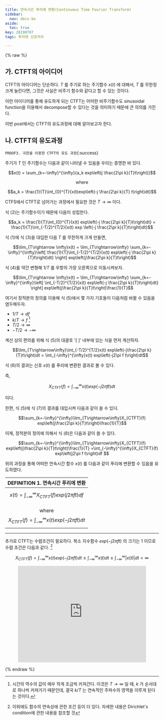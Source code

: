 ```yaml
---
title: 연속시간 푸리에 변환(Continuous Time Fourier Transform)
sidebar:
  nav: docs-ko
aside:
  toc: true
key: 20190707
tags: 푸리에 신호처리

---
```

{% raw %}

## 가. CTFT의 아이디어

CTFT의 아이디어는 단순하다. $T$ 를 주기로 하는 주기함수 $x(t)$ 에 대해서, $T$ 를 무한정 크게 늘린다면, 그것은 사실은 비주기 함수와 같다고 할 수 있는 것이다.

이런 아이디어를 통해 유도하게 되는 CTFT는 어떠한 비주기함수도 sinusoidal function을 이용해서 decompose할 수 있다는 것을 의미하기 때문에 큰 의의를 가진다.

이번 post에서는 CTFT의 유도과정에 대해 알아보고자 한다.

## 나. CTFT의 유도과정

`PROOF3. 극한을 이용한 CTFT의 유도 과정`{:success}

주기가 $T$ 인 주기함수는 다음과 같이 나타낼 수 있음을 우리는 증명한 바 있다.

$$x(t) = \sum_{k=-\infty}^{\infty}{a_k exp\left(j \frac{2\pi k}{T}t\right)}$$

<center>
where
</center>

$$a_k = \frac{1}{T}\int_{0}^{T}{x(t)exp\left(-j \frac{2\pi k}{T} t\right)dt}$$

CTFS에서 CTFT로 넘어가는 과정에서 필요한 것은 $T\rightarrow\infty$ 이다.

식 (2)는 주기함수이기 때문에 다음이 성립한다.

$$a_k = \frac{1}{T}\int_{0}^{T}{x(t) exp\left(-j \frac{2\pi k}{T}t\right)dt} = \frac{1}{T}\int_{-T/2}^{T/2}{x(t) exp \left(-j \frac{2\pi k}{T}t\right)dt}$$

식 (1)에 식 (3)을 대입한 다음 $T$ 를 무한하게 크게 만들면,

$$\lim_{T\rightarrow \infty}x(t)
= \lim_{T\rightarrow\infty} \sum_{k=-\infty}^{\infty}\left[
\frac{1}{T}\int_{-T/2}^{T/2}{x(t) exp\left(-j \frac{2\pi k}{T}t\right)dt}
\right]
exp\left(j\frac{2\pi k}{T}t\right)$$

식 (4)를 약간 변형해 $1/T$ 를 우항의 가장 오른쪽으로 이동시켜보자.

$$\lim_{T\rightarrow \infty}x(t)
= \lim_{T\rightarrow\infty} \sum_{k=-\infty}^{\infty}\left[
\int_{-T/2}^{T/2}{x(t) exp\left(-j \frac{2\pi k}{T}t\right)dt}
\right]
exp\left(j\frac{2\pi k}{T}t\right)\frac{1}{T}$$

여기서 정적분의 정의를 이용해 식 (5)에서 몇 가지 기호들이 다음처럼 바뀔 수 있음을 염두해두자.


* $1/T \rightarrow df$
* $k/T \rightarrow f$ [^1]
* $T/2 \rightarrow \infty$
* $-T/2 \rightarrow -\infty$

계산 상의 편의를 위해 식 (5)의 대괄호 '[ ]' 내부에 있는 식을 먼저 계산하자.

$$\lim_{T\rightarrow\infty}\int_{-T/2}^{T/2}x(t) exp\left(-j\frac{2\pi k}{T}t\right)dt = \int_{-\infty}^{\infty}x(t) exp\left(-j2\pi f t\right)dt$$

식 (6)의 결과는 신호 $x(t)$ 를 푸리에 변환한 결과로 볼 수 있다.

즉,

$$X_{CTFT}(f) = \int_{-\infty}^{\infty}x(t) exp\left(-j2\pi ft \right)dt$$

이다.

한편, 식 (5)에 식 (7)의 결과를 대입시켜 다음과 같이 쓸 수 있다.

$$\sum_{k=-\infty}^{\infty}\lim_{T\rightarrow\infty}X_{CTFT}(f) exp\left(j\frac{2\pi k}{T}t\right)\frac{1}{T}$$


이제, 정적분의 정의에 의해서 식 (8)은 다음과 같이 쓸 수 있다.


$$\sum_{k=-\infty}^{\infty}\lim_{T\rightarrow\infty}X_{CTFT}(f) exp\left(j\frac{2\pi k}{T}t\right)\frac{1}{T}
=\int_{-\infty}^{\infty}X_{CTFT}(f) exp\left(j2\pi f t\right)df
$$

위의 과정을 통해 어떠한 연속시간 함수 $x(t)$ 를 다음과 같이 푸리에 변환할 수 있음을 유도하였다.


| DEFINITION 1. 연속시간 푸리에 변환 |
| --------- |
| <center>$$x(t) = \int_{-\infty}^{\infty}X_{CTFT}(f) exp\left(j2\pi f t\right)df$$<br>where<br>$$X_{CTFT}(f) = \int_{-\infty}^{\infty}x(t) exp\left(-j2\pi ft\right)dt$$</center>|

---

 추가로 CTFT는 수렴조건이 필요하다. 복소 지수함수 $exp(-j2\pi ft)$ 의 크기는 1 이므로 수렴 조건은 다음과 같다. [^2]

$$X_{CTFT}(f) = \int_{-\infty}^{\infty}x(t) exp\left(-j2\pi f t \right)dt \leq \int_{-\infty}^{\infty} x(t) dt \leq
\int_{-\infty}^{\infty}|x(t)| dt < \infty$$

<center>

<iframe width="420" height="315" src="https://www.youtube.com/embed/iSy83DE-2O8" frameborder="0" allowfullscreen></iframe>

</center>

{% endraw %}



[^1]: 시간의 역수의 값이 매우 작게 조금씩 커져간다. 이것은 $T\rightarrow\infty$ 일 때, $k$ 가 순서대로 하나씩 커져가기 때문인데, 결국 $k/T$ 는 연속적인 주파수의 영역을 이루게 된다는 것이다.

[^2]: 이외에도 함수의 연속성에 관한 조건 등이 더 있다. 자세한 내용은 Dirichlet's condition에 관한 내용을 참조할 것
